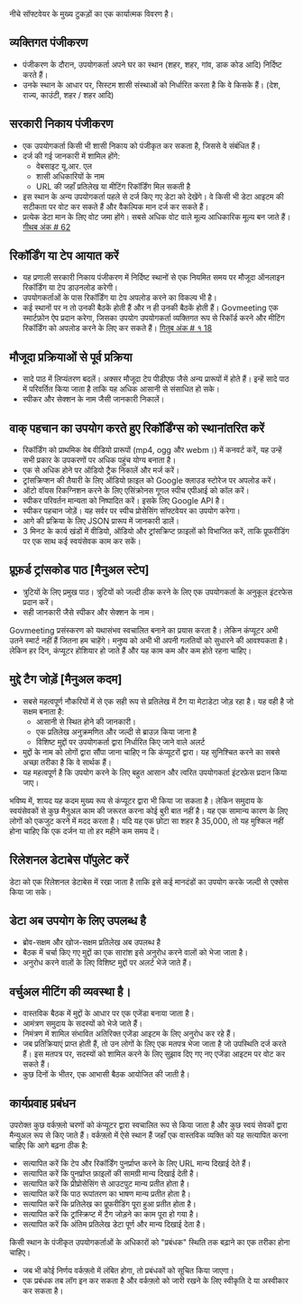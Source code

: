 <p> नीचे सॉफ्टवेयर के मुख्य टुकड़ों का एक कार्यात्मक विवरण है। </p>
<h2> व्यक्तिगत पंजीकरण </h2>
<ul>
<li> पंजीकरण के दौरान, उपयोगकर्ता अपने घर का स्थान (शहर, शहर, गांव, डाक कोड आदि) निर्दिष्ट करते हैं। </li>
<li> उनके स्थान के आधार पर, सिस्टम शासी संस्थाओं को निर्धारित करता है कि वे किसके हैं। (देश, राज्य, काउंटी, शहर / शहर आदि) </li>
</ul><h2> सरकारी निकाय पंजीकरण </h2>
<ul>
<li> एक उपयोगकर्ता किसी भी शासी निकाय को पंजीकृत कर सकता है, जिससे वे संबंधित हैं। </li>
<li> दर्ज की गई जानकारी में शामिल होंगे: 
<ul>
<li> वेबसाइट यू.आर. एल </li>
<li> शासी अधिकारियों के नाम </li>
<li> URL की जहाँ प्रतिलेख या मीटिंग रिकॉर्डिंग मिल सकती है </li>
</ul></li>
<li> इस स्थान के अन्य उपयोगकर्ता पहले से दर्ज किए गए डेटा को देखेंगे। वे किसी भी डेटा आइटम की सटीकता पर वोट कर सकते हैं और वैकल्पिक मान दर्ज कर सकते हैं। </li>
<li> प्रत्येक डेटा मान के लिए वोट जमा होंगे। सबसे अधिक वोट वाले मूल्य आधिकारिक मूल्य बन जाते हैं। <a href="https://github.com/govmeeting/govmeeting/issues/62">गीथब अंक
# 62</a> </li>
</ul><h2> रिकॉर्डिंग या टेप आयात करें </h2>
<ul>
<li> यह प्रणाली सरकारी निकाय पंजीकरण में निर्दिष्ट स्थानों से एक नियमित समय पर मौजूदा ऑनलाइन रिकॉर्डिंग या टेप डाउनलोड करेगी। </li>
<li> उपयोगकर्ताओं के पास रिकॉर्डिंग या टेप अपलोड करने का विकल्प भी है। </li>
<li> कई स्थानों पर न तो उनकी बैठकें होती हैं और न ही उनकी बैठकें होती हैं। Govmeeting एक स्मार्टफ़ोन ऐप प्रदान करेगा, जिसका उपयोग उपयोगकर्ता व्यक्तिगत रूप से रिकॉर्ड करने और मीटिंग रिकॉर्डिंग को अपलोड करने के लिए कर सकते हैं। <a href="https://github.com/govmeeting/govmeeting/issues/18">गितुब अंक
# १ 18</a> </li>
</ul><h2> मौजूदा प्रक्रियाओं से पूर्व प्रक्रिया </h2>
<ul>
<li> सादे पाठ में लिप्यंतरण बदलें। अक्सर मौजूदा टेप पीडीएफ जैसे अन्य प्रारूपों में होते हैं। इन्हें सादे पाठ में परिवर्तित किया जाता है ताकि यह अधिक आसानी से संसाधित हो सके। </li>
<li> स्पीकर और सेक्शन के नाम जैसी जानकारी निकालें। </li>
</ul><h2> वाक् पहचान का उपयोग करते हुए रिकॉर्डिंग्स को स्थानांतरित करें </h2>
<ul>
<li> रिकॉर्डिंग को प्राथमिक वेब वीडियो प्रारूपों (mp4, ogg और webm।) में कनवर्ट करें, यह उन्हें सभी प्रकार के उपकरणों पर अधिक पहुंच योग्य बनाता है। </li>
<li> एक से अधिक होने पर ऑडियो ट्रैक निकालें और मर्ज करें। </li>
<li> ट्रांसक्रिप्शन की तैयारी के लिए ऑडियो फ़ाइल को Google क्लाउड स्टोरेज पर अपलोड करें। </li>
<li> ऑटो वॉयस रिकग्निशन करने के लिए एसिंक्रोनस गूगल स्पीच एपीआई को कॉल करें। </li>
<li> स्पीकर परिवर्तन मान्यता को निष्पादित करें। इसके लिए Google API है। </li>
<li> स्पीकर पहचान जोड़ें। यह सर्वर पर स्पीच प्रोसेसिंग सॉफ्टवेयर का उपयोग करेगा। </li>
<li> आगे की प्रक्रिया के लिए JSON प्रारूप में जानकारी डालें। </li>
<li> 3 मिनट के कार्य खंडों में वीडियो, ऑडियो और ट्रांसक्रिप्ट फ़ाइलों को विभाजित करें, ताकि प्रूफरीडिंग पर एक साथ कई स्वयंसेवक काम कर सकें। </li>
</ul><h2> प्रूफ़र्ड ट्रांसकोड पाठ [मैनुअल स्टेप] </h2>
<ul>
<li> त्रुटियों के लिए प्रमुख पाठ। त्रुटियों को जल्दी ठीक करने के लिए एक उपयोगकर्ता के अनुकूल इंटरफेस प्रदान करें। </li>
<li> सही जानकारी जैसे स्पीकर और सेक्शन के नाम। </li>
</ul>
<p> Govmeeting प्रसंस्करण को यथासंभव स्वचालित बनाने का प्रयास करता है। लेकिन कंप्यूटर अभी उतने स्मार्ट नहीं हैं जितना हम चाहेंगे। मनुष्य को अभी भी अपनी गलतियों को सुधारने की आवश्यकता है। लेकिन हर दिन, कंप्यूटर होशियार हो जाते हैं और यह काम कम और कम होते रहना चाहिए। </p>
<h2> मुद्दे टैग जोड़ें [मैनुअल कदम] </h2>
<ul>
<li> सबसे महत्वपूर्ण नौकरियों में से एक सही रूप से प्रतिलेख में टैग या मेटाडेटा जोड़ रहा है। यह वही है जो सक्षम बनाता है: 
<ul>
<li> आसानी से स्थित होने की जानकारी। </li>
<li> एक प्रतिलेख अनुक्रमणित और जल्दी से ब्राउज़ किया जाना है </li>
<li> विशिष्ट मुद्दों पर उपयोगकर्ता द्वारा निर्धारित किए जाने वाले अलर्ट </li>
</ul></li>
<li> मुद्दों के नाम को लोगों द्वारा सौंपा जाना चाहिए न कि कंप्यूटरों द्वारा। यह सुनिश्चित करने का सबसे अच्छा तरीका है कि वे सार्थक हैं। </li>
<li> यह महत्वपूर्ण है कि उपयोग करने के लिए बहुत आसान और त्वरित उपयोगकर्ता इंटरफ़ेस प्रदान किया जाए। </li>
</ul>
<p> भविष्य में, शायद यह कदम मुख्य रूप से कंप्यूटर द्वारा भी किया जा सकता है। लेकिन समुदाय के स्वयंसेवकों से कुछ मैनुअल काम की जरूरत करना कोई बुरी बात नहीं है। यह एक सामान्य कारण के लिए लोगों को एकजुट करने में मदद करता है। यदि यह एक छोटा सा शहर है 35,000, तो यह मुश्किल नहीं होना चाहिए कि एक दर्जन या तो हर महीने कम समय दें। </p>
<h2> रिलेशनल डेटाबेस पॉपुलेट करें </h2>
<p> डेटा को एक रिलेशनल डेटाबेस में रखा जाता है ताकि इसे कई मानदंडों का उपयोग करके जल्दी से एक्सेस किया जा सके। </p>
<h2> डेटा अब उपयोग के लिए उपलब्ध है </h2>
<ul>
<li> ब्रोव-सक्षम और खोज-सक्षम प्रतिलेख अब उपलब्ध है </li>
<li> बैठक में चर्चा किए गए मुद्दों का एक सारांश इसे अनुरोध करने वालों को भेजा जाता है। </li>
<li> अनुरोध करने वालों के लिए विशिष्ट मुद्दों पर अलर्ट भेजे जाते हैं। </li>
</ul><h2> वर्चुअल मीटिंग की व्यवस्था है। </h2>
<ul>
<li> वास्तविक बैठक में मुद्दों के आधार पर एक एजेंडा बनाया जाता है। </li>
<li> आमंत्रण समुदाय के सदस्यों को भेजे जाते हैं। </li>
<li> निमंत्रण में शामिल संभावित अतिरिक्त एजेंडा आइटम के लिए अनुरोध कर रहे हैं। </li>
<li> जब प्रतिक्रियाएं प्राप्त होती हैं, तो उन लोगों के लिए एक मतपत्र भेजा जाता है जो उपस्थिति दर्ज करते हैं। इस मतपत्र पर, सदस्यों को शामिल करने के लिए सुझाव दिए गए नए एजेंडा आइटम पर वोट कर सकते हैं। </li>
<li> कुछ दिनों के भीतर, एक आभासी बैठक आयोजित की जाती है। </li>
</ul><h2> कार्यप्रवाह प्रबंधन </h2>
<p> उपरोक्त कुछ वर्कफ़्लो चरणों को कंप्यूटर द्वारा स्वचालित रूप से किया जाता है और कुछ स्वयं सेवकों द्वारा मैन्युअल रूप से किए जाते हैं। वर्कफ़्लो में ऐसे स्थान हैं जहाँ एक वास्तविक व्यक्ति को यह सत्यापित करना चाहिए कि आगे बढ़ना ठीक है: </p>

<ul>
<li> सत्यापित करें कि टेप और रिकॉर्डिंग पुनर्प्राप्त करने के लिए URL मान्य दिखाई देते हैं। </li>
<li> सत्यापित करें कि पुनर्प्राप्त फ़ाइलों की सामग्री मान्य दिखाई देती है। </li>
<li> सत्यापित करें कि प्रीप्रोसेसिंग से आउटपुट मान्य प्रतीत होता है। </li>
<li> सत्यापित करें कि पाठ रूपांतरण का भाषण मान्य प्रतीत होता है। </li>
<li> सत्यापित करें कि प्रतिलेख का प्रूफरीडिंग पूरा हुआ प्रतीत होता है। </li>
<li> सत्यापित करें कि ट्रांस्क्रिप्ट में टैग जोड़ने का काम पूरा हो गया है। </li>
<li> सत्यापित करें कि अंतिम प्रतिलेख डेटा पूर्ण और मान्य दिखाई देता है। </li>
</ul>
<p> किसी स्थान के पंजीकृत उपयोगकर्ताओं के अधिकारों को "प्रबंधक" स्थिति तक बढ़ाने का एक तरीका होना चाहिए। </p>

<ul>
<li> जब भी कोई निर्णय वर्कफ़्लो में लंबित होगा, तो प्रबंधकों को सूचित किया जाएगा। </li>
<li> एक प्रबंधक तब लॉग इन कर सकता है और वर्कफ़्लो को जारी रखने के लिए स्वीकृति दे या अस्वीकार कर सकता है। </li>
</ul>
